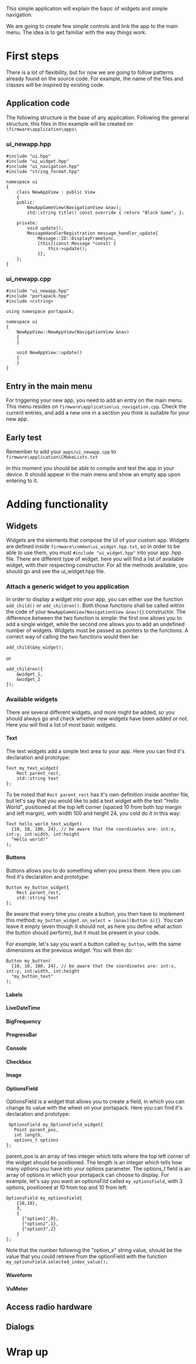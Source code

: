 This simple application will explain the basic of widgets and simple navigation. 

We are going to create few simple controls and link the app to the main menu. The idea is to get familiar with the way things work.

# First steps

There is a lot of flexibility, but for now we are going to follow patterns already found on the source code. For example, the name of the files and classes will be inspired by existing code.

## Application code

The following structure is the base of any application. Following the general structure, this files in this example will be created on `\firmware\application\apps\`

### ui_newapp.hpp

    #include "ui.hpp"
    #include "ui_widget.hpp"
    #include "ui_navigation.hpp"
    #include "string_format.hpp"

    namespace ui
    {
        class NewAppView : public View
        {
        public:
            NewAppGameView(NavigationView &nav);
            std::string title() const override { return "Block Game"; };

        private:
            void update();
            MessageHandlerRegistration message_handler_update{
                Message::ID::DisplayFrameSync,
                [this](const Message *const) {
                    this->update();
                }};
        };
    } 

### ui_newapp.cpp

    #include "ui_newapp.hpp"
    #include "portapack.hpp"
    #include <cstring>

    using namespace portapack;

    namespace ui
    {
        NewAppView::NewAppView(NavigationView &nav)
        {
        }

        void NewAppView::update()
        {
        }
    }

## Entry in the main menu

For triggering your new app, you need to add an entry on the main menu. This menu resides on `firmware\application\ui_navigation.cpp`. Check the current entries, and add a new one in a section you think is suitable for your new app. 

## Early test

Remember to add your `apps/ui_newapp.cpp` to `firmware\application\CMakeLists.txt`

In this moment you should be able to compile and test the app in your device. It should appear in the main menu and show an empty app upon entering to it.

# Adding functionality

## Widgets
Widgets are the elements that compose the UI of your custom app. Widgets are defined inside `firmware\common\ui_widget.hpp.txt`, so in order to be able to use them, you must `#include "ui_widget.hpp"` into your app .hpp file.
There are different type of widget. here you will find a list of available widget, with their respecting constructor. For all the methods available, you should go and see the ui_widget.hpp file.

### Attach a generic widget to you application

In order to display a widget into your app, you can either use the function `add_child()` or `add_children()`. 
Both those functions shall be called within the code of your `NewAppGameView(NavigationView &nav){}` constructor. The difference between the two function is simple: the first one allows you to add a single widget, while the second one allows you to add an undefined number of widgets.
Widgets must be passed as pointers to the functions. A correct way of calling the two functions would then be: 
```
add_child(&my_widget);
```
or
```
add_children({
    &widget_1,
    &widget_2
});
```

### Available widgets
There are several different widgets, and more might be added, so you should always go and check whether new widgets have been added or not. Here you will find a list of most basic widgets.

#### Text
The text widgets add a simple text area to your app. Here you can find it's declaration and prototype:
```
Text my_text_widget{
    Rect parent_rect,
    std::string text
};

```
To be noted that `Rect parent_rect` has it's own definition inside another file, but let's say that you would like to add a text widget with the text "Hello World", positioned at the top left corner (spaced 10 from both top margin and left margin), with width 100 and height 24, you cold do it in this way:
```
Text hello_world_text_widget(
  {10, 10, 100, 24}, // be aware that the coordinates are: int:x, int:y, int:width, int:height
  "Hello world!"
);
```
#### Buttons

Buttons allows you to do something when you press them. Here you can find it's declaration and prototype:
```
Button my_button_widget{
    Rect parent_rect,
    std::string text
};

```
Be aware that every time you create a button, you then have to implement this method: `my_button_widget.on_select = [&nav](Button &){}`. You can leave it empty (even though it should not, as here you define what action the button should perform), but it must be present in your code.

For example, let's say you want a button called `my_button`, with the same dimensions as the previous widget. You will then do:
```
Button my_button(
  {10, 10, 100, 24}, // be aware that the coordinates are: int:x, int:y, int:width, int:height
  "my_button_text"
);
```

#### Labels

#### LiveDateTime

#### BigFrequency

#### ProgressBar

#### Console

#### Checkbox

#### Image

#### OptionsField

OptionsField is a widget that allows you to create a field, in which you can change its value with the wheel on your portapack. Here you can find it's declaration and prototype:
```
 OptionsField my_OptionsField_widget{
   Point parent_pos, 
   int length, 
   options_t options
};
```
parent_pos is an array of two integer which tells where the top left corner of the widget should be positioned. The length is an integer which tells how many options you have into your options parameter. The options_t field is an array of options in which your portapack can choose to display. 
For example, let's say you want an optionsFild called `my_optionsField`, with 3 options, positioned at 10 from top and 10 from left:
```
OptionsField my_optionsField{
    {10,10}, 
    3, 
    {
      {"option1",0},  
      {"option2",1},
      {"option3",2}
    }
};
```
Note that the number following the "option_x" string value, should be the value that you could retrieve from the optionField with the function `my_optionsField.selected_index_value();`
#### Waveform

#### VuMeter

## Access radio hardware

## Dialogs

# Wrap up